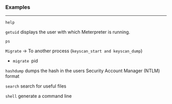 
### Examples
-----------
`help`

`getuid` displays the user with which Meterpreter is running.

`ps`

`Migrate` -> To another process (`keyscan_start and keyscan_dump`)
- `migrate `pid

`hashdump` dumps the hash in the users Security Account Manager (NTLM) format

`search` search for useful files 

`shell` generate a command line